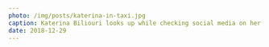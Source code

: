 ```yaml
---
photo: /img/posts/katerina-in-taxi.jpg
caption: Katerina Biliouri looks up while checking social media on her iPhone riding in a taxi.
date: 2018-12-29
---
```

